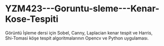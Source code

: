 # YZM423---Goruntu-sleme---Kenar-Kose-Tespiti
Görüntü İşleme dersi için Sobel, Canny, Laplacian kenar tespit ve Harris, Shi-Tomasi köşe tespit algoritmalarının Opencv ve Python uygulaması.
